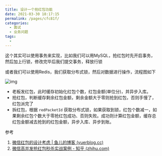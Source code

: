 ```yaml
---
title: 设计一个抢红包功能
date: 2021-03-30 18:17:15
permalink: /pages/cfc81f/
categories:
  - 面试
  - 业务问题
tags:
  - 
---
```

这个其实可以使用事务来实现，比如我们可以用MySQL，抢红包时先开启事务，然后加上行锁，修改完毕后我们提交事务，释放行锁

或者我们可以使用Redis，我们获取分布式锁，然后对数据进行操作，流程图如下

![img](https://img.xiaoyou66.com/2021/03/30/21ebe15bfd306.jpg)

- 老板发红包，此时缓存初始化红包个数，红包金额(单位分)，并异步入库。
- 抢红包，判断缓存剩余红包金额，剩余金额大于零则抢到红包，否则手慢了，红包派完了
- 拆红包，根据 `redPacketId` 获取分布式锁，如果获取到锁，红包个数减一，如果剩余红包个数大于零抢红包成功、否则失败。成功则计算红包金额，缓存总红包金额减去抢到的红包金额，异步入库、异步到账。

参考

1. [微信红包的设计考虑 | 鱼儿的博客 (yuerblog.cc)](https://yuerblog.cc/2017/10/27/wechat-red-packet-arch/)
2. [微信高并发抢红包秒杀实战案例 - 知乎 (zhihu.com)](https://zhuanlan.zhihu.com/p/105692236)

